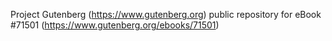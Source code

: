 Project Gutenberg (https://www.gutenberg.org) public repository
for eBook #71501 (https://www.gutenberg.org/ebooks/71501)
